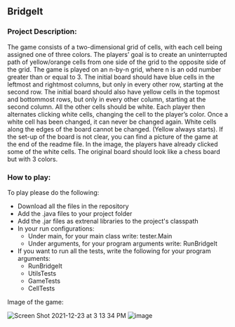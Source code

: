 ## BridgeIt 

### Project Description:

The game consists of a two-dimensional grid of cells, with each cell being assigned one of three colors. The players’ goal is to create an uninterrupted path of yellow/orange cells from one side of the grid to the opposite side of the grid. The game is played on an n-by-n grid, where n is an odd number greater than or equal to 3. The initial board should have blue cells in the leftmost and rightmost columns, but only in every other row, starting at the second row. The initial board should also have yellow cells in the topmost and bottommost rows, but only in every other column, starting at the second column. All the other cells should be white. Each player then alternates clicking white cells, changing the cell to the player’s color. Once a white cell has been changed, it can never be changed again. White cells along the edges of the board cannot be changed. (Yellow always starts). If the set-up of the board is not clear, you can find a picture of the game at the end of the readme file. In the image, the players have already clicked some of the white cells. The original board should look like a chess board but with 3 colors. 

### How to play:

To play please do the following:
- Download all the files in the repository
- Add the .java files to your project folder
- Add the .jar files as extrenal libraries to the project's classpath
- In your run configurations:
  - Under main, for your main class write: tester.Main
  - Under arguments, for your program arguments write: RunBridgeIt
- If you want to run all the tests, write the following for your program arguments:
  - RunBridgeIt
  - UtilsTests
  - GameTests
  - CellTests

Image of the game:

![Screen Shot 2021-12-23 at 3 13 34 PM](https://user-images.githubusercontent.com/89400862/147290770-2ad8105b-1061-44ec-a2ff-f5785549ccf6.png)
![image](https://user-images.githubusercontent.com/89400862/210663962-13e84788-145c-4510-a100-d7ef4683aedf.png)
